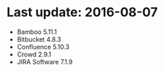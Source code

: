# Last update: 2016-08-07

- Bamboo 5.11.1
- Bitbucket 4.8.3
- Confluence 5.10.3
- Crowd 2.9.1
- JIRA Software 7.1.9
